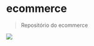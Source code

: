# ecommerce

>Repositório do ecommerce

![](https://image.tmdb.org/t/p/original/zYmMzsm6ORrt1YgVK5p5gSSvIIZ.jpg)

